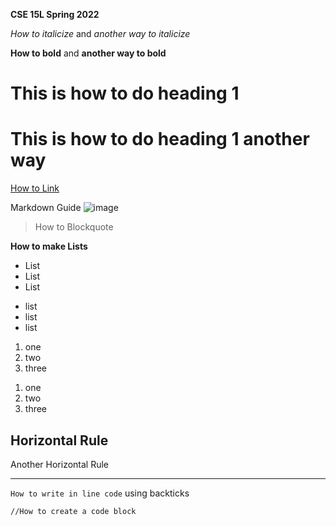 **CSE 15L Spring 2022**

*How to italicize* and _another way to italicize_

**How to bold** and __another way to bold__

# This is how to do heading 1

This is how to do heading 1 another way
=======================================

[How to Link](https://commonmark.org/help/)

Markdown Guide
![image](https://polisci.ucsd.edu/_images/210115-Geisel-135DSC_7396-UCSanDiego-ErikJepsen_1.jpeg)
> How to Blockquote

**How to make Lists**

* List
* List
* List

- list
- list
- list

1. one
2. two
3. three

1) one
2) two
3) three

Horizontal Rule
---

Another Horizontal Rule
***


`How to write in line code` using backticks

```
//How to create a code block
```



